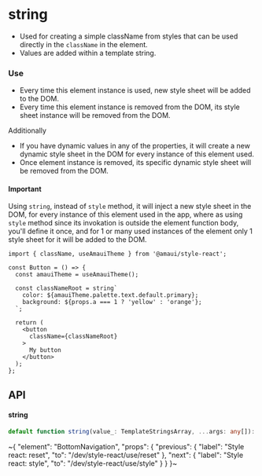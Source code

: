 
# string

- Used for creating a simple className from styles that can be used directly in the `className` in the element.
- Values are added within a template string.

### Use

- Every time this element instance is used, new style sheet will be added to the DOM.
- Every time this element instance is removed from the DOM, its style sheet instance will be removed from the DOM.

Additionally
- If you have dynamic values in any of the properties, it will create a new dynamic style sheet in the DOM for every instance of this element used.
- Once element instance is removed, its specific dynamic style sheet will be removed from the DOM.

#### Important
Using `string`, instead of `style` method, it will inject a new style sheet in the DOM, for every instance of this element used in the app, where as using `style` method since its invokation is outside the element function body, you'll define it once, and for 1 or many used instances of the element only 1 style sheet for it will be added to the DOM.

```tsx
import { className, useAmauiTheme } from '@amaui/style-react';

const Button = () => {
  const amauiTheme = useAmauiTheme();

  const classNameRoot = string`
    color: ${amauiTheme.palette.text.default.primary};
    background: ${props.a === 1 ? 'yellow' : 'orange'};
  `;

  return (
    <button
      className={classNameRoot}
    >
      My button
    </button>
  );
};
```

## API

#### string

```ts
default function string(value_: TemplateStringsArray, ...args: any[]): string;
```


~{
  "element": "BottomNavigation",
  "props": {
    "previous": {
      "label": "Style react: reset",
      "to": "/dev/style-react/use/reset"
    },
    "next": {
      "label": "Style react: style",
      "to": "/dev/style-react/use/style"
    }
  }
}~

